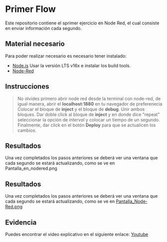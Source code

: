 # Primer Flow
Este repositorio contiene el sprimer ejercicio en Node Red, el cual consiste en enviar información cada segundo.

## Material necesario
Para poder realizar necesario es necesario tener instalado:
- [Node.js](https://github.com/nodesource/distributions/blob/master/README.md) Usar la versión LTS v16x e instalar los build tools.
- [Node-Red](https://nodered.org/docs/getting-started/local)

## Instrucciones

>No olvides primero abrir node red desde la terminal con node-red, de igual manera, abrir el **localhost:1880** en tu navegador de preferenecia
Colocar el bloque de **inject** y el bloque de **debug**. Unir ambos bloques.
Dar doble click al bloque de **inject** y en donde dice "repeat" seleccionar la opción de *interval* y colocar un tiempo de un segundo.
Finalmente, dar click en el botón **Deploy** para que se actualicen los cambios. 

## Resultados
Una vez completados los pasos anteriores se deberá ver una ventana que cada segundo se estará actualizando, como se ve en Pantalla_en_nodered.png

## Resultados
Una vez completados los pasos anteriores se deberá ver una ventana que cada segundo se estará actualizando, como se ve en [Pantalla_Node-Red.png](https://github.com/ArathTzec/Flow-1/blob/main/Pantalla_Node-Red.png)

## Evidencia 

Puedes encontrar el video explicativo en el siguiente enlace: [Youtube](https://www.youtube.com/watch?v=so2djHjeGRE)

